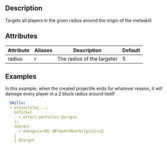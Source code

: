 ## Description
Targets all players in the given radius around the origin of the metaskill.  

## Attributes
| Attribute | Aliases   | Description                                                          | Default |
|-----------|-----------|----------------------------------------------------------------------|---------|
| radius    | r         | The radius of the targeter                                           | 5       |


## Examples
In this example, when the created projectile ends for whatever reason, it will damage every player in a 2 block radius around itself
```yaml
  Skills:
  - projectile{...;
    onTick=[
      - effect:particles @origin
    ];
    onEnd=[
      - damage{a=10} @PlayersNearOrigin{r=2}
    ]
    } @target
```